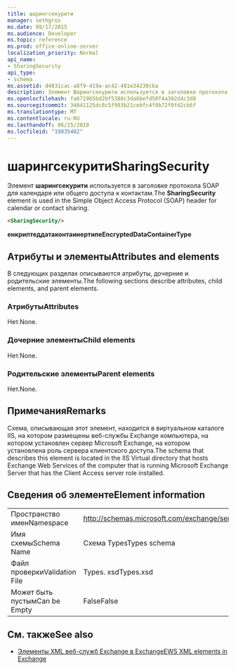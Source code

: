 ```yaml
---
title: шарингсекурити
manager: sethgros
ms.date: 09/17/2015
ms.audience: Developer
ms.topic: reference
ms.prod: office-online-server
localization_priority: Normal
api_name:
- SharingSecurity
api_type:
- schema
ms.assetid: d4831cac-a8f9-419a-ac42-481e34230cba
description: Элемент Шарингсекурити используется в заголовке протокола SOAP для календаря или общего доступа к контактам.
ms.openlocfilehash: fa6719b5bd2bf5388c3da6befd50f4a302d4c3d8
ms.sourcegitcommit: 34041125dc8c5f993b21cebfc4f8b72f0fd2cb6f
ms.translationtype: MT
ms.contentlocale: ru-RU
ms.lasthandoff: 06/25/2018
ms.locfileid: "19835482"
---
```

# <a name="sharingsecurity"></a><span data-ttu-id="3f858-103">шарингсекурити</span><span class="sxs-lookup"><span data-stu-id="3f858-103">SharingSecurity</span></span>

<span data-ttu-id="3f858-104">Элемент **шарингсекурити** используется в заголовке протокола SOAP для календаря или общего доступа к контактам.</span><span class="sxs-lookup"><span data-stu-id="3f858-104">The **SharingSecurity** element is used in the Simple Object Access Protocol (SOAP) header for calendar or contact sharing.</span></span> 
  
```xml
<SharingSecurity/>
```

 <span data-ttu-id="3f858-105">**енкриптеддатаконтаинертипе**</span><span class="sxs-lookup"><span data-stu-id="3f858-105">**EncryptedDataContainerType**</span></span>
## <a name="attributes-and-elements"></a><span data-ttu-id="3f858-106">Атрибуты и элементы</span><span class="sxs-lookup"><span data-stu-id="3f858-106">Attributes and elements</span></span>

<span data-ttu-id="3f858-107">В следующих разделах описываются атрибуты, дочерние и родительские элементы.</span><span class="sxs-lookup"><span data-stu-id="3f858-107">The following sections describe attributes, child elements, and parent elements.</span></span>
  
### <a name="attributes"></a><span data-ttu-id="3f858-108">Атрибуты</span><span class="sxs-lookup"><span data-stu-id="3f858-108">Attributes</span></span>

<span data-ttu-id="3f858-109">Нет.</span><span class="sxs-lookup"><span data-stu-id="3f858-109">None.</span></span>
  
### <a name="child-elements"></a><span data-ttu-id="3f858-110">Дочерние элементы</span><span class="sxs-lookup"><span data-stu-id="3f858-110">Child elements</span></span>

<span data-ttu-id="3f858-111">Нет.</span><span class="sxs-lookup"><span data-stu-id="3f858-111">None.</span></span>
  
### <a name="parent-elements"></a><span data-ttu-id="3f858-112">Родительские элементы</span><span class="sxs-lookup"><span data-stu-id="3f858-112">Parent elements</span></span>

<span data-ttu-id="3f858-113">Нет.</span><span class="sxs-lookup"><span data-stu-id="3f858-113">None.</span></span>
  
## <a name="remarks"></a><span data-ttu-id="3f858-114">Примечания</span><span class="sxs-lookup"><span data-stu-id="3f858-114">Remarks</span></span>

<span data-ttu-id="3f858-115">Схема, описывающая этот элемент, находится в виртуальном каталоге IIS, на котором размещены веб-службы Exchange компьютера, на котором установлен сервер Microsoft Exchange, на котором установлена роль сервера клиентского доступа.</span><span class="sxs-lookup"><span data-stu-id="3f858-115">The schema that describes this element is located in the IIS Virtual directory that hosts Exchange Web Services of the computer that is running Microsoft Exchange Server that has the Client Access server role installed.</span></span>
  
## <a name="element-information"></a><span data-ttu-id="3f858-116">Сведения об элементе</span><span class="sxs-lookup"><span data-stu-id="3f858-116">Element information</span></span>

|||
|:-----|:-----|
|<span data-ttu-id="3f858-117">Пространство имен</span><span class="sxs-lookup"><span data-stu-id="3f858-117">Namespace</span></span>  <br/> |http://schemas.microsoft.com/exchange/services/2006/types  <br/> |
|<span data-ttu-id="3f858-118">Имя схемы</span><span class="sxs-lookup"><span data-stu-id="3f858-118">Schema Name</span></span>  <br/> |<span data-ttu-id="3f858-119">Схема Types</span><span class="sxs-lookup"><span data-stu-id="3f858-119">Types schema</span></span>  <br/> |
|<span data-ttu-id="3f858-120">Файл проверки</span><span class="sxs-lookup"><span data-stu-id="3f858-120">Validation File</span></span>  <br/> |<span data-ttu-id="3f858-121">Types. xsd</span><span class="sxs-lookup"><span data-stu-id="3f858-121">Types.xsd</span></span>  <br/> |
|<span data-ttu-id="3f858-122">Может быть пустым</span><span class="sxs-lookup"><span data-stu-id="3f858-122">Can be Empty</span></span>  <br/> |<span data-ttu-id="3f858-123">False</span><span class="sxs-lookup"><span data-stu-id="3f858-123">False</span></span>  <br/> |
   
## <a name="see-also"></a><span data-ttu-id="3f858-124">См. также</span><span class="sxs-lookup"><span data-stu-id="3f858-124">See also</span></span>



- [<span data-ttu-id="3f858-125">Элементы XML веб-служб Exchange в Exchange</span><span class="sxs-lookup"><span data-stu-id="3f858-125">EWS XML elements in Exchange</span></span>](ews-xml-elements-in-exchange.md)

